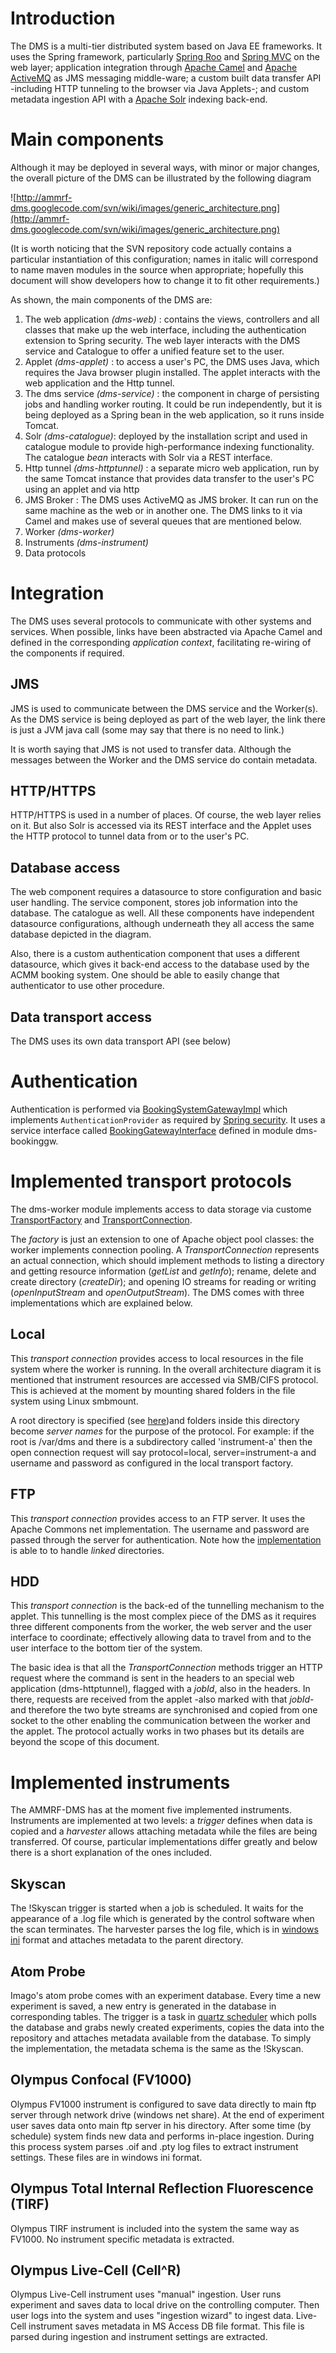 # Introduction #

The DMS is a multi-tier distributed system based on Java EE frameworks. It uses the Spring framework, particularly [Spring Roo](http://www.springsource.org/roo) and [Spring MVC](http://static.springsource.org/spring/docs/3.0.x/spring-framework-reference/html/mvc.html) on the web layer; application integration through [Apache Camel](http://camel.apache.org/) and [Apache ActiveMQ](http://activemq.apache.org/) as JMS messaging middle-ware; a custom built data transfer API -including HTTP tunneling to the browser via Java Applets-; and custom metadata ingestion API with a [Apache Solr](http://lucene.apache.org/solr/) indexing back-end.

# Main components #

Although it may be deployed in several ways, with minor or major changes, the overall picture of the DMS can be illustrated by the following diagram

![http://ammrf-dms.googlecode.com/svn/wiki/images/generic_architecture.png](http://ammrf-dms.googlecode.com/svn/wiki/images/generic_architecture.png)

(It is worth noticing that the SVN repository code actually contains a particular instantiation of this configuration; names in italic will correspond to name maven modules in the source when appropriate;  hopefully this document will show developers how to change it to fit other requirements.)

As shown, the main components of the DMS are:
  1. The web application _(dms-web)_ : contains the views, controllers and all classes that make up the web interface, including the authentication extension to Spring security. The web layer interacts with the DMS service and Catalogue to offer a unified feature set to the user.
  1. Applet _(dms-applet)_ : to access a user's PC, the DMS uses Java, which requires the Java browser plugin installed. The applet interacts with the web application and the Http tunnel.
  1. The dms service _(dms-service)_ : the component in charge of persisting jobs and handling worker routing. It could be run independently, but it is being deployed as a Spring bean in the web application, so it runs inside Tomcat.
  1. Solr _(dms-catalogue)_: deployed by the installation script and used in catalogue module to provide high-performance indexing functionality. The catalogue _bean_ interacts with Solr via a REST interface.
  1. Http tunnel _(dms-httptunnel)_ : a separate micro web application, run by the same Tomcat instance that provides data transfer to the user's PC using an applet and via http
  1. JMS Broker : The DMS uses ActiveMQ as JMS broker. It can run on the same machine as the web or in another one. The DMS links to it via Camel and makes use of several queues that are mentioned below.
  1. Worker _(dms-worker)_
  1. Instruments _(dms-instrument)_
  1. Data protocols

# Integration #

The DMS uses several protocols to communicate with other systems and services. When possible, links have been abstracted via Apache Camel and defined in the corresponding _application context_, facilitating re-wiring of the components if required.

## JMS ##

JMS is used to communicate between the DMS service and the Worker(s). As the DMS service is being deployed as part of the web layer, the link there is just a JVM java call (some may say that there is no need to link.)

It is worth saying that JMS is not used to transfer data. Although the messages between the Worker and the DMS service do contain metadata.

## HTTP/HTTPS ##

HTTP/HTTPS is used in a number of places. Of course, the web layer relies on it. But also Solr is accessed via its REST interface and the Applet uses the HTTP protocol to tunnel data from or to the user's PC.

## Database access ##

The web component requires a datasource to store configuration and basic user handling. The service component, stores job information into the database. The catalogue as well. All these components have independent datasource configurations, although underneath they all access the same database depicted in the diagram.

Also, there is a custom authentication component that uses a different datasource, which gives it back-end access to the database used by the ACMM booking system. One should be able to easily change that authenticator to use other procedure.

## Data transport access ##

The DMS uses its own data transport API (see below)

# Authentication #

Authentication is performed via [BookingSystemGatewayImpl](http://code.google.com/p/ammrf-dms/source/browse/trunk/dms/dms-web/src/main/java/au/org/intersect/dms/webapp/impl/BookingSystemGatewayImpl.java) which implements `AuthenticationProvider` as required by [Spring security](http://static.springsource.org/spring-security/site/). It uses a service interface called [BookingGatewayInterface](http://code.google.com/p/ammrf-dms/source/browse/trunk/dms/dms-bookinggw/src/main/java/au/org/intersect/dms/bookinggw/BookingGatewayInterface.java) defined in module dms-bookinggw.

# Implemented transport protocols #

The dms-worker module implements access to data storage via custome [TransportFactory](http://code.google.com/p/ammrf-dms/source/browse/trunk/dms/dms-worker/src/main/java/au/org/intersect/dms/wn/TransportFactory.java) and [TransportConnection](http://code.google.com/p/ammrf-dms/source/browse/trunk/dms/dms-worker/src/main/java/au/org/intersect/dms/wn/TransportConnection.java).

The _factory_ is just an extension to one of Apache object pool classes: the worker implements connection pooling. A _TransportConnection_ represents an actual connection, which should implement methods to listing a directory and getting resource information (_getList_ and _getInfo_); rename, delete and create directory (_createDir_); and opening IO streams for reading or writing (_openInputStream_ and _openOutputStream_). The DMS comes with three implementations which are explained below.

## Local ##

This _transport connection_ provides access to local resources in the file system where the worker is running. In the overall architecture diagram it is mentioned that instrument resources are accessed via SMB/CIFS protocol. This is achieved at the moment by mounting shared folders in the file system using Linux smbmount.

A root directory is specified (see [here](http://code.google.com/p/ammrf-dms/source/browse/trunk/dms/dms-worker/src/main/java/au/org/intersect/dms/wn/transports/impl/LocalConnection.java))and folders inside this directory become _server names_ for the purpose of the protocol. For example: if the root is /var/dms and there is a subdirectory called 'instrument-a' then the open connection request will say protocol=local, server=instrument-a and username and password as configured in the local transport factory.

## FTP ##

This _transport connection_ provides access to an FTP server. It uses the Apache Commons net implementation. The username and password are passed through the server for authentication. Note how the [implementation](http://code.google.com/p/ammrf-dms/source/browse/trunk/dms/dms-worker/src/main/java/au/org/intersect/dms/wn/transports/impl/FtpConnection.java) is able to to handle _linked_ directories.

## HDD ##

This _transport connection_ is the back-ed of the tunnelling mechanism to the applet. This tunnelling is the most complex piece of the DMS as it requires three different components from the worker, the web server and the user interface to coordinate; effectively allowing data to travel from and to the user interface to the bottom tier of the system.

The basic idea is that all the _TransportConnection_ methods trigger an HTTP request where the command is sent in the headers to an special web application (dms-httptunnel), flagged with a _jobId_, also in the headers. In there, requests are received from the applet -also marked with that _jobId_- and therefore the two byte streams are synchronised and copied from one socket to the other enabling the communication between the worker and the applet. The protocol actually works in two phases but its details are beyond the scope of this document.

# Implemented instruments #

The AMMRF-DMS has at the moment five implemented instruments. Instruments are implemented at two levels: a _trigger_ defines when data is copied and a _harvester_ allows attaching metadata while the files are being transferred. Of course, particular implementations differ greatly and below there is a short explanation of the ones included.

## Skyscan ##

The !Skyscan trigger is started when a job is scheduled. It waits for the appearance of a .log file which is generated by the control software when the scan terminates. The harvester parses the log file, which is in [windows ini](http://en.wikipedia.org/wiki/INI_file) format and attaches metadata to the parent directory.

## Atom Probe ##

Imago's atom probe comes with an experiment database. Every time a new experiment is saved, a new entry is generated in the database in corresponding tables. The trigger is a task in [quartz scheduler](http://www.quartz-scheduler.org/) which polls the database and grabs newly created experiments, copies the data into the repository and attaches metadata available from the database. To simply the implementation, the metadata schema is the same as the !Skyscan.

## Olympus Confocal (FV1000) ##

Olympus FV1000 instrument is configured to save data directly to main ftp server through network drive (windows net share). At the end of experiment user saves data onto main ftp server in his directory. After some time (by schedule) system finds new data and performs in-place ingestion. During this process system parses .oif and .pty log files to extract instrument settings. These files are in windows ini format.

## Olympus Total Internal Reflection Fluorescence (TIRF) ##

Olympus TIRF instrument is included into the system the same way as FV1000. No instrument specific metadata is extracted.

## Olympus Live-Cell (Cell^R) ##

Olympus Live-Cell instrument uses "manual" ingestion. User runs experiment and saves data to local drive on the controlling computer. Then user logs into the system and uses "ingestion wizard" to ingest data. Live-Cell instrument saves metadata in MS Access DB file format. This file is parsed during ingestion and instrument settings are extracted.